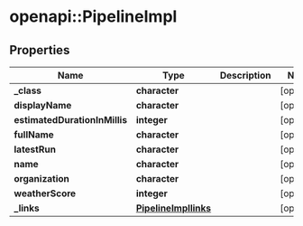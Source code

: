 # openapi::PipelineImpl


## Properties
Name | Type | Description | Notes
------------ | ------------- | ------------- | -------------
**_class** | **character** |  | [optional] 
**displayName** | **character** |  | [optional] 
**estimatedDurationInMillis** | **integer** |  | [optional] 
**fullName** | **character** |  | [optional] 
**latestRun** | **character** |  | [optional] 
**name** | **character** |  | [optional] 
**organization** | **character** |  | [optional] 
**weatherScore** | **integer** |  | [optional] 
**_links** | [**PipelineImpllinks**](PipelineImpllinks.md) |  | [optional] 


